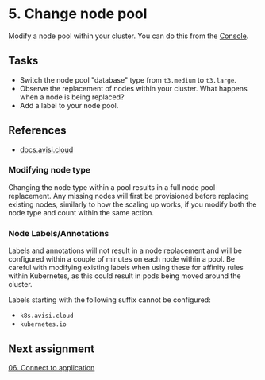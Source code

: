 # 5. Change node pool

Modify a node pool within your cluster. You can do this from the [Console](https://console.avisi.cloud).

## Tasks

- Switch the node pool "database" type from `t3.medium` to `t3.large`.
- Observe the replacement of nodes within your cluster. What happens when a node is being replaced?
- Add a label to your node pool.

## References

- [docs.avisi.cloud](https://docs.avisi.cloud/docs/how-to/scale-node-pool/#modifying-node-type)

### Modifying node type

Changing the node type within a pool results in a full node pool replacement. Any missing nodes will first be provisioned before replacing existing nodes, similarly to how the scaling up works, if you modify both the node type and count within the same action.

### Node Labels/Annotations

Labels and annotations will not result in a node replacement and will be configured within a couple of minutes on each node within a pool. Be careful with modifying existing labels when using these for affinity rules within Kubernetes, as this could result in pods being moved around the cluster.

Labels starting with the following suffix cannot be configured:

- `k8s.avisi.cloud`
- `kubernetes.io`

## Next assignment

[06. Connect to application](/assignments/06-connect-to-application.md)
